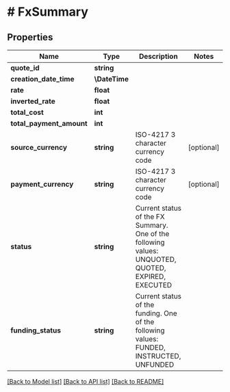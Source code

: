 # # FxSummary

## Properties

Name | Type | Description | Notes
------------ | ------------- | ------------- | -------------
**quote_id** | **string** |  |
**creation_date_time** | **\DateTime** |  |
**rate** | **float** |  |
**inverted_rate** | **float** |  |
**total_cost** | **int** |  |
**total_payment_amount** | **int** |  |
**source_currency** | **string** | ISO-4217 3 character currency code | [optional]
**payment_currency** | **string** | ISO-4217 3 character currency code | [optional]
**status** | **string** | Current status of the FX Summary. One of the following values: UNQUOTED, QUOTED, EXPIRED, EXECUTED |
**funding_status** | **string** | Current status of the funding. One of the following values: FUNDED, INSTRUCTED, UNFUNDED |

[[Back to Model list]](../../README.md#models) [[Back to API list]](../../README.md#endpoints) [[Back to README]](../../README.md)
